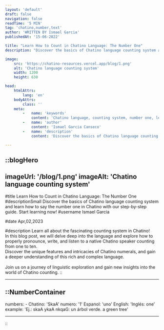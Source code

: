 ```yaml
---
layout: 'default'
draft: false
navigation: false
readTime: '5 MIN'
tag: 'chatino,number,text'
author: 'WRITTEN BY Ismael Garcia'
publishedAt: '15-06-2022'

title: "Learn How to Count in Chatino Language: The Number One"
description: "Discover the basics of Chatino language counting system and learn how to say the number one in Chatino with our step-by-step guide. Start learning now!"

image:
    src: 'https://chatino-resources.vercel.app/blog/1.png'
    alt: 'Chatino language counting system'
    width: 1200
    height: 630

head:
    htmlAttrs:
        lang: 'en'
    bodyAttrs:
        class: ''
    meta:
        -   name: 'keywords'
            content: 'Chatino language, counting system, number one, learn Chatino language'
        -   name: 'author'
            content: 'Ismael Garcia Canseco'
        -   name: 'description'
            content: 'Discover the basics of Chatino language counting system and learn how to say the number one in Chatino with our step-by-step guide. Start learning now!'

---
```




::blogHero
---
imageUrl: '/blog/1.png'
imageAlt: 'Chatino language counting system'
---

#title
Learn How to Count in Chatino Language: The Number One
#descriptionSmall
Discover the basics of Chatino language counting system and learn how to say the number one in Chatino with our step-by-step guide. Start learning now!
#username
Ismael Garcia

#date
Apr,02,2023


#description
Learn all about the fascinating counting system in Chatino!
<br> In this blog post, we will delve deep into the language and explore how to properly pronounce, write,
and listen to a native Chatino speaker counting from one to ten.
<br> Discover the unique features and intricacies of Chatino numerals,
and gain a deeper understanding of this rich and complex language.
<br><br>
Join us on a journey of linguistic exploration and gain new insights into the world of Chatino counting.
::




---
::NumberContainer
---

numbers:
    -
        Chatino: 'SkaA'
        numero: '1'
        Espanol: 'uno'
        English: 'Inglés: one'
        example: 'Ej.: skaA ykaA nkqaG: un árbol verde. a green tree'

---

::
